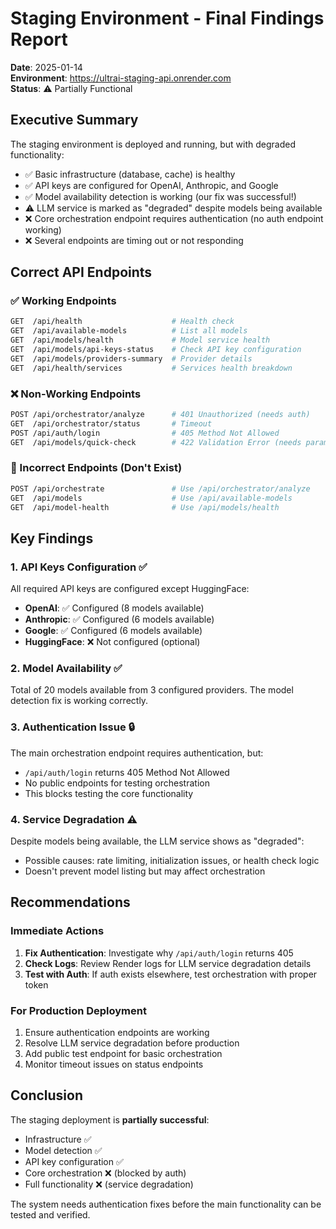# Staging Environment - Final Findings Report
**Date**: 2025-01-14  
**Environment**: https://ultrai-staging-api.onrender.com  
**Status**: ⚠️ Partially Functional

## Executive Summary

The staging environment is deployed and running, but with degraded functionality:
- ✅ Basic infrastructure (database, cache) is healthy
- ✅ API keys are configured for OpenAI, Anthropic, and Google
- ✅ Model availability detection is working (our fix was successful!)
- ⚠️ LLM service is marked as "degraded" despite models being available
- ❌ Core orchestration endpoint requires authentication (no auth endpoint working)
- ❌ Several endpoints are timing out or not responding

## Correct API Endpoints

### ✅ Working Endpoints
```bash
GET  /api/health                    # Health check
GET  /api/available-models          # List all models
GET  /api/models/health             # Model service health
GET  /api/models/api-keys-status    # Check API key configuration
GET  /api/models/providers-summary  # Provider details
GET  /api/health/services           # Services health breakdown
```

### ❌ Non-Working Endpoints
```bash
POST /api/orchestrator/analyze      # 401 Unauthorized (needs auth)
GET  /api/orchestrator/status       # Timeout
POST /api/auth/login                # 405 Method Not Allowed
GET  /api/models/quick-check        # 422 Validation Error (needs params)
```

### 🚫 Incorrect Endpoints (Don't Exist)
```bash
POST /api/orchestrate               # Use /api/orchestrator/analyze
GET  /api/models                    # Use /api/available-models
GET  /api/model-health              # Use /api/models/health
```

## Key Findings

### 1. API Keys Configuration ✅
All required API keys are configured except HuggingFace:
- **OpenAI**: ✅ Configured (8 models available)
- **Anthropic**: ✅ Configured (6 models available)
- **Google**: ✅ Configured (6 models available)
- **HuggingFace**: ❌ Not configured (optional)

### 2. Model Availability ✅
Total of 20 models available from 3 configured providers. The model detection fix is working correctly.

### 3. Authentication Issue 🔒
The main orchestration endpoint requires authentication, but:
- `/api/auth/login` returns 405 Method Not Allowed
- No public endpoints for testing orchestration
- This blocks testing the core functionality

### 4. Service Degradation ⚠️
Despite models being available, the LLM service shows as "degraded":
- Possible causes: rate limiting, initialization issues, or health check logic
- Doesn't prevent model listing but may affect orchestration

## Recommendations

### Immediate Actions
1. **Fix Authentication**: Investigate why `/api/auth/login` returns 405
2. **Check Logs**: Review Render logs for LLM service degradation details
3. **Test with Auth**: If auth exists elsewhere, test orchestration with proper token

### For Production Deployment
1. Ensure authentication endpoints are working
2. Resolve LLM service degradation before production
3. Add public test endpoint for basic orchestration
4. Monitor timeout issues on status endpoints

## Conclusion

The staging deployment is **partially successful**:
- Infrastructure ✅
- Model detection ✅
- API key configuration ✅
- Core orchestration ❌ (blocked by auth)
- Full functionality ❌ (service degradation)

The system needs authentication fixes before the main functionality can be tested and verified.